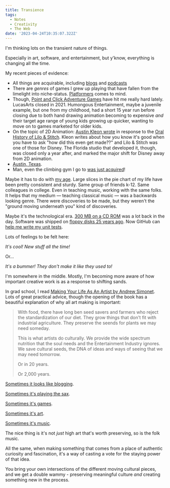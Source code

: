 ```yaml
---
title: Transience
tags:
  - Notes
  - Creativity
  - The Web
date: '2023-04-24T10:35:07.322Z'
---
```


I'm thinking lots on the transient nature of things.

Especially in art, software, and entertainment, but y'know, everything is changing all the time.

My recent pieces of evidence:

- All things are acquirable, including [blogs](https://css-tricks.com/) and [podcasts](https://syntax.fm/show/600/600th-episode-major-announcement-and-swag-giveaway)
- There are _genres_ of games I grew up playing that have fallen from the limelight into niche-status. [Platformers](https://en.wikipedia.org/wiki/Platform_game) comes to mind.
- Though, [Point and Click Adventure Games](https://en.wikipedia.org/wiki/The_Secret_of_Monkey_Island) have hit me really hard lately. LucasArts closed in 2021. Humongous Entertainment, maybe a juvenile example, but one from my childhood, had a short 15 year run before closing due to both hand drawing animation becoming to expensive _and_ their target age range of young kids growing up quicker, wanting to move on to games marketed for older kids.
- On the topic of 2D Animation: [Austin Kleon wrote](https://austinkleon.com/2023/04/04/the-making-of-lilo-stitch/) in response to the [Oral History of Lilo & Stitch](https://www.vulture.com/2022/10/an-oral-history-of-lilo-and-stitch-a-hand-drawn-miracle.html). Kleon writes about how you know it's good when you have to ask "how did this even get made??" and Lilo & Stitch was one of those for Disney. The Florida studio that developed it, though, was closed only a year after, and marked the major shift for Disney away from 2D animation.
- [Austin, Texas](https://austinkleon.com/tag/change/).
- Man, even the climbing gym I go to [was just acquired](https://www.climbingbusinessjournal.com/movement-purchases-multiple-summit-gyms-in-the-dallas-area/)!

Maybe it has to do with [my age](/30). Large slices in the pie chart of my life have been pretty consistent and sturdy. Same group of friends k-12. Same colleagues in college. Even in teaching music, working with the same folks. It helps that my medium — teaching classical music — was a backwards looking genre. There were discoveries to be made, but they weren't the "ground moving underneath you" kind of discoveries.

Maybe it's the technological era. [300 MB on a CD ROM](https://www.youtube.com/watch?v=mSHUIEDBbl4&ab_channel=NeilCicieregaMusic) was a lot back in the day. Software was shipped on [floppy disks 25 years ago](https://grumpygamer.com/monkey25). Now GitHub can [help me write my unit tests](https://daverupert.com/2022/08/github-copilot/).

Lots of feelings to be felt here:

_It's cool! New stuff all the time!_

Or...

_It's a bummer! They don't make it like they used to!_

I'm somewhere in the middle. Mostly, I'm becoming more aware of how important creative work is as a response to shifting sands.

In grad school, I read [Making Your Life As An Artist by Andrew Simonet](https://www.artistsu.org/making#.ZEV_XOzMITs). Lots of great practical advice, though the opening of the book has a beautiful explanation of why all art making is important:

> With food, there have long ben seed savers and farmers who reject the standardization of our diet. They grow things that don't fit with industrial agriculture. They preserve the seends for plants we may need someday.
>
> This is what artists do culturally. We provide the wide spectrum nutrition that the soul needs and the Entertainment Industry ignores. We save cultural seeds, the DNA of ideas and ways of seeing that we may need tomorrow.
>
> Or in 20 years.
>
> Or 2,000 years.

[Sometimes it looks like blogging](https://www.suppermariobroth.com/).

[Sometimes it's playing the sax](https://www.chrisdpadilla.com/sax).

[Sometimes it's games](https://www.theguardian.com/games/2019/mar/14/hypnospace-outlaw-review-a-surreal-tribute-to-the-90s-internet).

[Sometimes it's art](https://twitter.com/OniriBoy/status/1615047156389535745/photo/1).

[Sometimes it's music](https://surasshu.bandcamp.com/album/3-2).

The nice thing is it's not _just_ high art that's worth preserving, so is the folk music.

All the same, when making something that comes from a place of authentic curiosity and fascination, it's a way of casting a vote for the staying power of that idea.

You bring your own intersections of the different moving cultural pieces, and we get a double wammy - preserving meaningful culture _and_ creating something new in the process.
